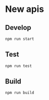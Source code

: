 # New apis

## Develop

```bash
npm run start
```

## Test

```bash
npm run test
```

## Build

```bash
npm run build
```
